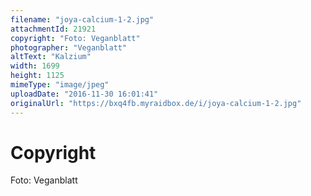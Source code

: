 ```yaml
---
filename: "joya-calcium-1-2.jpg"
attachmentId: 21921
copyright: "Foto: Veganblatt"
photographer: "Veganblatt"
altText: "Kalzium"
width: 1699
height: 1125
mimeType: "image/jpeg"
uploadDate: "2016-11-30 16:01:41"
originalUrl: "https://bxq4fb.myraidbox.de/i/joya-calcium-1-2.jpg"
---
```


# Copyright

Foto: Veganblatt
